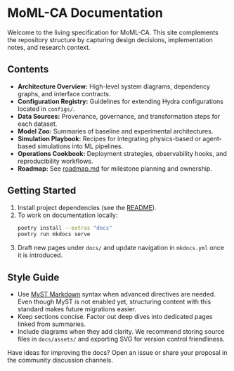 # MoML-CA Documentation

Welcome to the living specification for MoML-CA. This site complements the
repository structure by capturing design decisions, implementation notes, and
research context.

## Contents

- **Architecture Overview:** High-level system diagrams, dependency graphs, and
  interface contracts.
- **Configuration Registry:** Guidelines for extending Hydra configurations
  located in `configs/`.
- **Data Sources:** Provenance, governance, and transformation steps for each
  dataset.
- **Model Zoo:** Summaries of baseline and experimental architectures.
- **Simulation Playbook:** Recipes for integrating physics-based or agent-based
  simulations into ML pipelines.
- **Operations Cookbook:** Deployment strategies, observability hooks, and
  reproducibility workflows.
- **Roadmap:** See [roadmap.md](roadmap.md) for milestone planning and ownership.

## Getting Started

1. Install project dependencies (see the [README](../README.md)).
2. To work on documentation locally:
   ```bash
   poetry install --extras "docs"
   poetry run mkdocs serve
   ```
3. Draft new pages under `docs/` and update navigation in `mkdocs.yml` once it is
   introduced.

## Style Guide

- Use [MyST Markdown](https://myst-parser.readthedocs.io/) syntax when advanced
  directives are needed. Even though MyST is not enabled yet, structuring
  content with this standard makes future migrations easier.
- Keep sections concise. Factor out deep dives into dedicated pages linked from
  summaries.
- Include diagrams when they add clarity. We recommend storing source files in
  `docs/assets/` and exporting SVG for version control friendliness.

Have ideas for improving the docs? Open an issue or share your proposal in the
community discussion channels.

